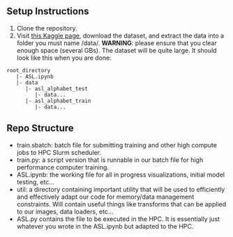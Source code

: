## **Setup Instructions**

1. Clone the repository.
2. Visit [this Kaggle page](https://www.kaggle.com/datasets/grassknoted/asl-alphabet), download the dataset, and extract the data into a folder you must name /data/. **WARNING**: please ensure that you clear enough space (several GBs). The dataset will be quite large. It should look like this when you are done:

```
root_directory
   |- ASL.ipynb
   |- data
      |- asl_alphabet_test
         |- data...
      |- asl_alphabet_train
         |- data...
```

## **Repo Structure**

- train.sbatch: batch file for submitting training and other high compute jobs to HPC Slurm scheduler.
- train.py: a script version that is runnable in our batch file for high performance computer training.
- ASL.ipynb: the working file for all in progress visualizations, initial model testing, etc...
- util: a directory containing important utility that will be used to efficiently and effectively adapt our code for memory/data management constraints. Will contain useful things like transforms that can be applied to our images, data loaders, etc...
- ASL.py contains the file to be executed in the HPC. It is essentially just whatever you wrote in the ASL.ipynb but adapted to the HPC.
